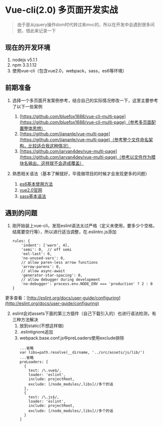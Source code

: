 # Vue-cli(2.0) 多页面开发实战

> 由于是从jquery操作dom时代转过来mvc的，所以在开发中会遇到很多问题，借此来记录一下

## 现在的开发环境  ##

1. nodejs v5.1.1 
2. npm 3.3.1.12
3. 使用vue-cli（包含vue2.0，webpack，sass，es6等环境）

## 前期准备 ##

1. 选择一个多页面开发案例参考，结合自己的实际情况修改一下，这里主要参考了以下一些案例
	1. [https://github.com/bluefox1688/vue-cli-multi-page](https://github.com/bluefox1688/vue-cli-multi-page)（参考多页面配置整体思想）
	2. [https://github.com/jiananle/vue-multi-page](https://github.com/jiananle/vue-multi-page)（参考整个文件命名架构，比较适合我这种情况）
	3. [https://github.com/jarvan4dev/vue-multi-page](https://github.com/jarvan4dev/vue-multi-page)（参考以文件作为模块名输出，这样就不会造成覆盖）
	
2. 熟悉相关语法（基本了解就好，毕竟做项目的时候才会发现更多的问题）
	1. [es6基本使用方法](http://es6.ruanyifeng.com/)
	2. [vue2.0官网](https://cn.vuejs.org/v2/guide/)
	3. [sass基本语法](http://www.w3cplus.com/sassguide/)

## 遇到的问题 ##

1. 刚开始装上vue-cli，发现eslint语法太过严格（定义未使用，要多少个空格，结尾要空行等），所以进行适当调整，在.eslintrc.js添加
	```
	rules: {
	    'indent': ['warn', 4],
	    'semi': 0,  // off semi
	    'eol-last': 0,
	    'no-unused-vars': 0,
	    // allow paren-less arrow functions
	    'arrow-parens': 0,
	    // allow async-await
	    'generator-star-spacing': 0,
	    // allow debugger during development
	    'no-debugger': process.env.NODE_ENV === 'production' ? 2 : 0
	}
	```
更多查看：[http://eslint.org/docs/user-guide/configuring](http://eslint.org/docs/user-guide/configuring)

2.  eslint会对assets下面的第三方插件（自己下载引入的）也进行语法检测，有三种方法解决
	1.  放到static(不想这样做)
	2.  .eslintignore追加
	3.  webpack.base.conf.js中preLoaders使用exclude排除
		```
		...省略
		var libs=path.resolve(__dirname, '../src/assets/js/lib/')
		...省略
		preLoaders: [
		  {
		    test: /\.vue$/,
		    loader: 'eslint',
		    include: projectRoot,
		    exclude: [/node_modules/,libs]//多个的话
		  },
		  {
		    test: /\.js$/,
		    loader: 'eslint',
		    include: projectRoot,
		    exclude: [/node_modules/,libs]//多个的话
		  }
		]
		```
